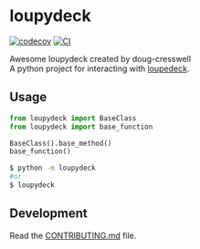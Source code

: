 
# loupydeck

[![codecov](https://codecov.io/gh/doug-cresswell/loupydeck/branch/main/graph/badge.svg?token=loupydeck_token_here)](https://codecov.io/gh/doug-cresswell/loupydeck)
[![CI](https://github.com/doug-cresswell/loupydeck/actions/workflows/main.yml/badge.svg)](https://github.com/doug-cresswell/loupydeck/actions/workflows/main.yml)

Awesome loupydeck created by doug-cresswell<br>
A python project for interacting with [loupedeck](https://loupedeck.com/).

<!--- ## Install it from PyPI
```bash
pip install loupydeck
```
--->

## Usage

```py
from loupydeck import BaseClass
from loupydeck import base_function

BaseClass().base_method()
base_function()
```

```bash
$ python -m loupydeck
#or
$ loupydeck
```

## Development

Read the [CONTRIBUTING.md](CONTRIBUTING.md) file.
